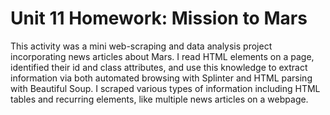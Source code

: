 # Unit 11 Homework: Mission to Mars

This activity was a mini web-scraping and data analysis project incorporating news articles about Mars. I read HTML elements on a page, identified their id and class attributes, and use this knowledge to extract information via both automated browsing with Splinter and HTML parsing with Beautiful Soup. I scraped various types of information including HTML tables and recurring elements, like multiple news articles on a webpage.
